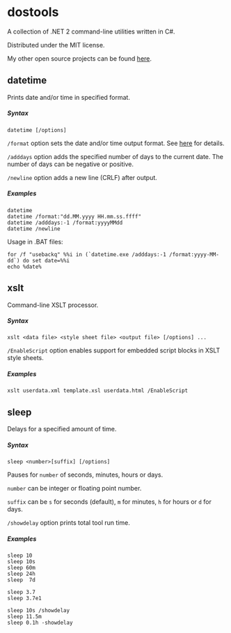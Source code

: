 ﻿# dostools

A collection of .NET 2 command-line utilities written in C#.

Distributed under the MIT license.

My other open source projects can be found [here](http://www.vurdalakov.net/opensource).

## datetime

Prints date and/or time in specified format.

##### Syntax

```
datetime [/options]
```

`/format` option sets the date and/or time output format. See [here](http://msdn.microsoft.com/ru-ru/library/zdtaw1bw.aspx) for details.

`/adddays` option adds the specified number of days to the current date. The number of days can be negative or positive.

`/newline` option adds a new line (CRLF) after output.

##### Examples

```dos
datetime
datetime /format:"dd.MM.yyyy HH.mm.ss.ffff"
datetime /adddays:-1 /format:yyyyMMdd
datetime /newline
```

Usage in .BAT files:

```
for /f "usebackq" %%i in (`datetime.exe /adddays:-1 /format:yyyy-MM-dd`) do set date=%%i
echo %date%
```

## xslt

Command-line XSLT processor.

##### Syntax

```
xslt <data file> <style sheet file> <output file> [/options] ...
```

`/EnableScript` option enables support for embedded script blocks in XSLT style sheets.

##### Examples

```
xslt userdata.xml template.xsl userdata.html /EnableScript
```

## sleep

Delays for a specified amount of time.

##### Syntax

```
sleep <number>[suffix] [/options]
```

Pauses for `number` of seconds, minutes, hours or days.

`number` can be integer or floating point number.

`suffix` can be `s` for seconds (default), `m` for minutes, `h` for hours or `d` for days.

`/showdelay` option prints total tool run time.

##### Examples

```
sleep 10
sleep 10s
sleep 60m
sleep 24h
sleep  7d

sleep 3.7
sleep 3.7e1

sleep 10s /showdelay
sleep 11.5m
sleep 0.1h -showdelay
```
